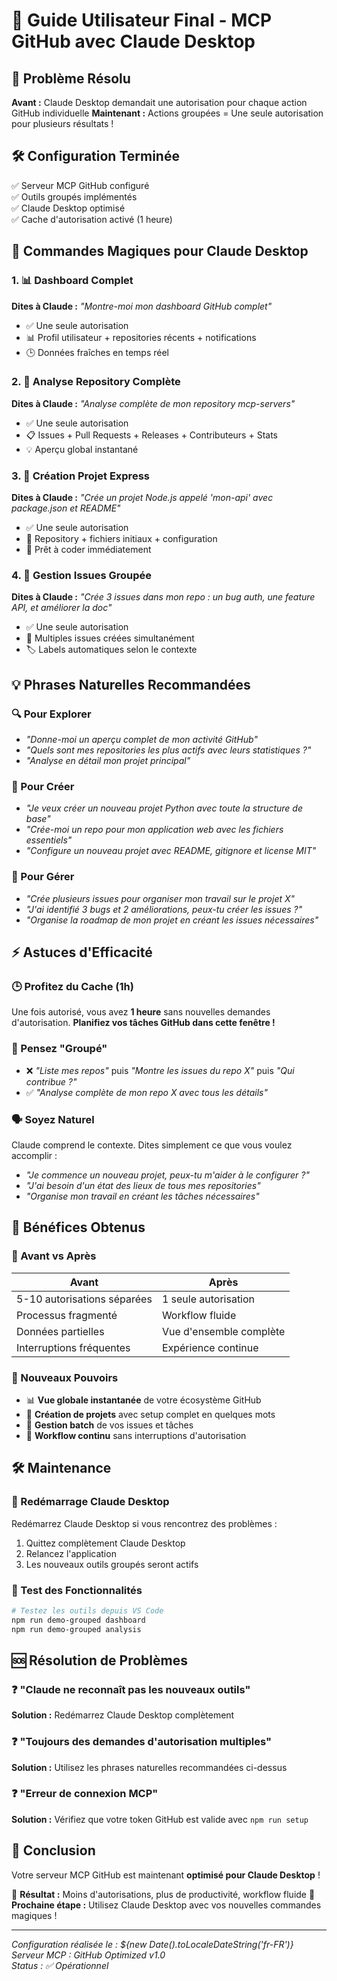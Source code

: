 # 🚀 Guide Utilisateur Final - MCP GitHub avec Claude Desktop

## 🎯 Problème Résolu

**Avant :** Claude Desktop demandait une autorisation pour chaque action GitHub individuelle
**Maintenant :** Actions groupées = Une seule autorisation pour plusieurs résultats !

## 🛠️ Configuration Terminée

✅ Serveur MCP GitHub configuré  
✅ Outils groupés implémentés  
✅ Claude Desktop optimisé  
✅ Cache d'autorisation activé (1 heure)  

## 🚀 Commandes Magiques pour Claude Desktop

### 1. 📊 Dashboard Complet
**Dites à Claude :** *"Montre-moi mon dashboard GitHub complet"*
- ✅ Une seule autorisation
- 📊 Profil utilisateur + repositories récents + notifications
- 🕒 Données fraîches en temps réel

### 2. 📁 Analyse Repository Complète
**Dites à Claude :** *"Analyse complète de mon repository mcp-servers"*
- ✅ Une seule autorisation
- 📋 Issues + Pull Requests + Releases + Contributeurs + Stats
- 💡 Aperçu global instantané

### 3. 🚀 Création Projet Express
**Dites à Claude :** *"Crée un projet Node.js appelé 'mon-api' avec package.json et README"*
- ✅ Une seule autorisation
- 📁 Repository + fichiers initiaux + configuration
- 🎯 Prêt à coder immédiatement

### 4. 🎯 Gestion Issues Groupée
**Dites à Claude :** *"Crée 3 issues dans mon repo : un bug auth, une feature API, et améliorer la doc"*
- ✅ Une seule autorisation
- 📝 Multiples issues créées simultanément
- 🏷️ Labels automatiques selon le contexte

## 💡 Phrases Naturelles Recommandées

### 🔍 Pour Explorer
- *"Donne-moi un aperçu complet de mon activité GitHub"*
- *"Quels sont mes repositories les plus actifs avec leurs statistiques ?"*
- *"Analyse en détail mon projet principal"*

### 🚀 Pour Créer
- *"Je veux créer un nouveau projet Python avec toute la structure de base"*
- *"Crée-moi un repo pour mon application web avec les fichiers essentiels"*
- *"Configure un nouveau projet avec README, gitignore et license MIT"*

### 🎯 Pour Gérer
- *"Crée plusieurs issues pour organiser mon travail sur le projet X"*
- *"J'ai identifié 3 bugs et 2 améliorations, peux-tu créer les issues ?"*
- *"Organise la roadmap de mon projet en créant les issues nécessaires"*

## ⚡ Astuces d'Efficacité

### 🕒 Profitez du Cache (1h)
Une fois autorisé, vous avez **1 heure** sans nouvelles demandes d'autorisation.
**Planifiez vos tâches GitHub dans cette fenêtre !**

### 🎯 Pensez "Groupé"
- ❌ *"Liste mes repos"* puis *"Montre les issues du repo X"* puis *"Qui contribue ?"*
- ✅ *"Analyse complète de mon repo X avec tous les détails"*

### 🗣️ Soyez Naturel
Claude comprend le contexte. Dites simplement ce que vous voulez accomplir :
- *"Je commence un nouveau projet, peux-tu m'aider à le configurer ?"*
- *"J'ai besoin d'un état des lieux de tous mes repositories"*
- *"Organise mon travail en créant les tâches nécessaires"*

## 🎉 Bénéfices Obtenus

### 🚀 Avant vs Après
| Avant | Après |
|-------|--------|
| 5-10 autorisations séparées | 1 seule autorisation |
| Processus fragmenté | Workflow fluide |
| Données partielles | Vue d'ensemble complète |
| Interruptions fréquentes | Expérience continue |

### 💪 Nouveaux Pouvoirs
- 📊 **Vue globale instantanée** de votre écosystème GitHub
- 🚀 **Création de projets** avec setup complet en quelques mots
- 🎯 **Gestion batch** de vos issues et tâches
- 🔄 **Workflow continu** sans interruptions d'autorisation

## 🛠️ Maintenance

### 🔄 Redémarrage Claude Desktop
Redémarrez Claude Desktop si vous rencontrez des problèmes :
1. Quittez complètement Claude Desktop
2. Relancez l'application
3. Les nouveaux outils groupés seront actifs

### 🧪 Test des Fonctionnalités
```bash
# Testez les outils depuis VS Code
npm run demo-grouped dashboard
npm run demo-grouped analysis
```

## 🆘 Résolution de Problèmes

### ❓ "Claude ne reconnaît pas les nouveaux outils"
**Solution :** Redémarrez Claude Desktop complètement

### ❓ "Toujours des demandes d'autorisation multiples"
**Solution :** Utilisez les phrases naturelles recommandées ci-dessus

### ❓ "Erreur de connexion MCP"
**Solution :** Vérifiez que votre token GitHub est valide avec `npm run setup`

## 🎯 Conclusion

Votre serveur MCP GitHub est maintenant **optimisé pour Claude Desktop** !

🎉 **Résultat :** Moins d'autorisations, plus de productivité, workflow fluide
🚀 **Prochaine étape :** Utilisez Claude Desktop avec vos nouvelles commandes magiques !

---

*Configuration réalisée le : ${new Date().toLocaleDateString('fr-FR')}*  
*Serveur MCP : GitHub Optimized v1.0*  
*Status : ✅ Opérationnel*
